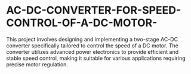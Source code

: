 # AC-DC-CONVERTER-FOR-SPEED-CONTROL-OF-A-DC-MOTOR-
<p>This project involves designing and implementing a two-stage AC-DC converter specifically tailored to control the speed of a DC motor. The converter utilizes advanced power electronics to provide efficient and stable speed control, making it suitable for various applications requiring precise motor regulation.</p>

